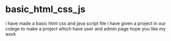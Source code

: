 # basic_html_css_js
i have made a basic html css and java script file 
i have given a project in our colege to make a project which have user and admin page 
hope you like my work


